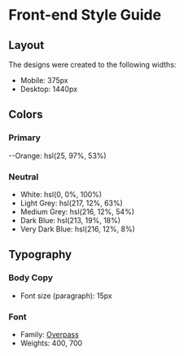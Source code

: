 # Front-end Style Guide

## Layout

The designs were created to the following widths:

- Mobile: 375px
- Desktop: 1440px

## Colors

### Primary

--Orange: hsl(25, 97%, 53%)

### Neutral

- White: hsl(0, 0%, 100%)
- Light Grey: hsl(217, 12%, 63%)
- Medium Grey: hsl(216, 12%, 54%)
- Dark Blue: hsl(213, 19%, 18%)
- Very Dark Blue: hsl(216, 12%, 8%)

## Typography

### Body Copy

- Font size (paragraph): 15px

### Font

- Family: [Overpass](https://fonts.google.com/specimen/Overpass)
- Weights: 400, 700
